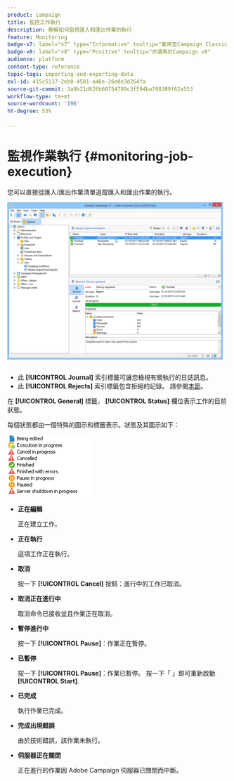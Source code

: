 ```yaml
---
product: campaign
title: 監控工作執行
description: 瞭解如何監視匯入和匯出作業的執行
feature: Monitoring
badge-v7: label="v7" type="Informative" tooltip="套用至Campaign Classic v7"
badge-v8: label="v8" type="Positive" tooltip="亦適用於Campaign v8"
audience: platform
content-type: reference
topic-tags: importing-and-exporting-data
exl-id: 415c5137-2eb0-4581-a46e-26e8e3d264fa
source-git-commit: 3a9b21d626b60754789c3f594ba798309f62a553
workflow-type: tm+mt
source-wordcount: '196'
ht-degree: 53%

---
```


# 監視作業執行 {#monitoring-job-execution}



您可以直接從匯入/匯出作業清單追蹤匯入和匯出作業的執行。

![](assets/s_ncs_user_export_list_and_details.png)

* 此 **[!UICONTROL Journal]** 索引標籤可讓您檢視有關執行的日誌訊息。
* 此 **[!UICONTROL Rejects]** 索引標籤包含拒絕的記錄。 請參閱[本節](../../platform/using/executing-import-jobs.md#behavior-in-the-event-of-an-error)。

在 **[!UICONTROL General]** 標籤， **[!UICONTROL Status]** 欄位表示工作的目前狀態。

每個狀態都由一個特殊的圖示和標籤表示。狀態及其圖示如下：

![](assets/s_ncs_user_export_status.png)

* **正在編輯**

  正在建立工作。

* **正在執行**

  這項工作正在執行。

* **取消**

  按一下 **[!UICONTROL Cancel]** 按鈕：進行中的工作已取消。

* **取消正在進行中**

  取消命令已接收並且作業正在取消。

* **暫停進行中**

  按一下 **[!UICONTROL Pause]**：作業正在暫停。

* **已暫停**

  按一下 **[!UICONTROL Pause]**：作業已暫停。 按一下「 」即可重新啟動 **[!UICONTROL Start]**.

* **已完成**

  執行作業已完成。

* **完成出現錯誤**

  由於技術錯誤，該作業未執行。

* **伺服器正在關閉**

  正在進行的作業因 Adobe Campaign 伺服器已關閉而中斷。
